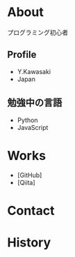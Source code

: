 # About
プログラミング初心者


## Profile
- Y.Kawasaki
- Japan

## 勉強中の言語
- Python
- JavaScript

# Works
- [GitHub]
- [Qiita]

# Contact

# History
